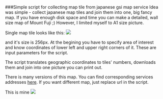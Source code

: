 ###Simple script for collecting map tile from japanese gsi map service
Idea was simple - collect japanese map tiles and join them into one, big fancy map. If you have enough disk space and time you can make a detailed, wall size map of Mount Fuji ;) However, I limited myself to A1 size picture.

Single map tile looks like this: 
![](https://maps.gsi.go.jp/xyz/std/15/29265/12345.png)

and it's size is 256px.
At the begining you have to specify area of interest and know coordinates of lower left and upper right corners of it. These are input parameters for the script.

The script translates geographic coordinates to tiles' numbers, downloads them and join into one picture you can print out.

There is many versions of this map. You can find corresponding services addresses [here](https://gist.github.com/minorua/7654132). If you want different map, just replace url in the script.

This is mine
![](http://mapowy.pl/IMG_20181116_211309.jpg)



